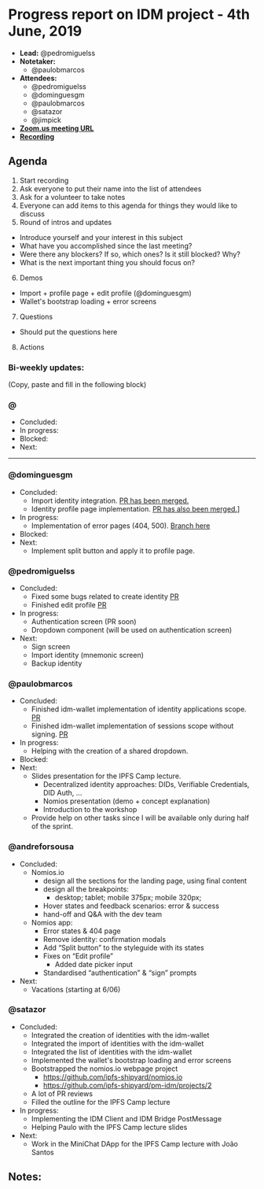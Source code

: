 # Progress report on IDM project - 4th June, 2019

- **Lead:** @pedromiguelss
- **Notetaker:**
  - @paulobmarcos
- **Attendees:**
  - @pedromiguelss
  - @dominguesgm
  - @paulobmarcos
  - @satazor
  - @jimpick
- [**Zoom.us meeting URL**](https://zoom.us/j/134161591)
- [**Recording**](https://www.youtube.com/watch?v=x_XL_yVPju4)

## Agenda

1. Start recording
2. Ask everyone to put their name into the list of attendees
3. Ask for a volunteer to take notes
4. Everyone can add items to this agenda for things they would like to discuss
5. Round of intros and updates
  - Introduce yourself and your interest in this subject
  - What have you accomplished since the last meeting?
  - Were there any blockers? If so, which ones? Is it still blocked? Why?
  - What is the next important thing you should focus on?
6. Demos
  - Import + profile page + edit profile (@dominguesgm)
  - Wallet's bootstrap loading + error screens
7. Questions
  - Should put the questions here
8. Actions

### Bi-weekly updates:

(Copy, paste and fill in the following block)

### @
- Concluded:
- In progress:
- Blocked:
- Next:

 -------------
 
 ### @dominguesgm
- Concluded:
  - Import identity integration. [PR has been merged.](https://github.com/ipfs-shipyard/nomios-web/pull/9)
  - Identity profile page implementation. [PR has also been merged.](https://github.com/ipfs-shipyard/nomios-web/pull/12)]
- In progress:
  - Implementation of error pages (404, 500). [Branch here](https://github.com/ipfs-shipyard/nomios-web/tree/feat/404-page)
- Blocked:
- Next:
  - Implement split button and apply it to profile page.
  
### @pedromiguelss
- Concluded:
  - Fixed some bugs related to create identity [PR](https://github.com/ipfs-shipyard/nomios-web/pull/11)
  - Finished edit profile [PR](https://github.com/ipfs-shipyard/nomios-web/pull/10)
- In progress:
  - Authentication screen (PR soon)
  - Dropdown component (will be used on authentication screen)
- Next:
  - Sign screen
  - Import identity (mnemonic screen)
  - Backup identity
  

### @paulobmarcos
- Concluded:
  - Finished idm-wallet implementation of identity applications scope. [PR](https://github.com/ipfs-shipyard/pm-idm/issues/131)
  - Finished idm-wallet implementation of sessions scope without signing. [PR](https://github.com/ipfs-shipyard/pm-idm/issues/131)
- In progress:
  - Helping with the creation of a shared dropdown.
- Blocked:
- Next:
  - Slides presentation for the IPFS Camp lecture.
    - Decentralized identity approaches: DIDs, Verifiable Credentials, DID Auth, ...
    - Nomios presentation (demo + concept explanation)
    - Introduction to the workshop
  - Provide help on other tasks since I will be available only during half of the sprint.

### @andreforsousa
- Concluded:
  - Nomios.io
    - design all the sections for the landing page, using final content
    - design all the breakpoints:
      - desktop; tablet; mobile 375px; mobile 320px;
    - Hover states and feedback scenarios: error & success
    - hand-off and Q&A with the dev team
  - Nomios app:
    - Error states & 404 page
    - Remove identity: confirmation modals
    - Add “Split button” to the styleguide with its states
    - Fixes on “Edit profile”
      - Added date picker input
    - Standardised “authentication” & “sign” prompts
- Next:
  - Vacations (starting at 6/06)

### @satazor

- Concluded:
  - Integrated the creation of identities with the idm-wallet
  - Integrated the import of identities with the idm-wallet
  - Integrated the list of identities with the idm-wallet
  - Implemented the wallet's bootstrap loading and error screens
  - Bootstrapped the nomios.io webpage project
    - https://github.com/ipfs-shipyard/nomios.io
    - https://github.com/ipfs-shipyard/pm-idm/projects/2
  - A lot of PR reviews
  - Filled the outline for the IPFS Camp lecture
- In progress:
  - Implementing the IDM Client and IDM Bridge PostMessage
  - Helping Paulo with the IPFS Camp lecture slides
- Next:
  - Work in the MiniChat DApp for the IPFS Camp lecture with João Santos


## Notes:

    
